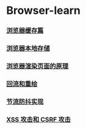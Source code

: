# Browser-learn
### [浏览器缓存篇](https://github.com/lurenacm/Browser-learn/issues/1)

### [浏览器本地存储](https://github.com/lurenacm/Browser-learn/issues/2)

### [浏览器渲染页面的原理](https://github.com/lurenacm/Browser-learn/issues/5)

### [回流和重绘](https://github.com/lurenacm/Browser-learn/issues/3)

### [节流防抖实现](https://github.com/lurenacm/Browser-learn/issues/4)

### [XSS 攻击和 CSRF 攻击](https://github.com/lurenacm/Browser-learn/issues/6)

<!-- 
提前批
京东

快手

美团

百度

腾讯

阿里

字节
 -->